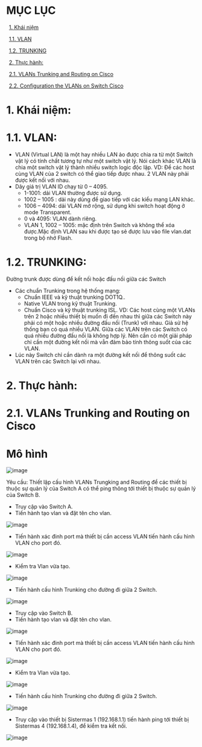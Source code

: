 # MỤC LỤC
&ensp;[1. Khái niệm](#1)

&ensp;[1.1. VLAN](#1.1)

&ensp;[1.2. TRUNKING](#1.2)

&ensp;[2. Thực hành:](#2)

&ensp;[2.1. VLANs Trunking and Routing on Cisco](#2.1)

&ensp;[2.2. Configuration the VLANs on Switch Cisco](#2.2)

# <a name ="1">1.  Khái niệm:</a>
# <a name ="1.1">1.1.  VLAN:</a>
-	VLAN (Virtual LAN) là một hay nhiều LAN ảo được chia ra từ một Switch vật lý có tính chất tương tự như một switch vật lý. Nói cách khác VLAN là chia một switch vật lý thành nhiều switch logic độc lập.
VD: Để các host cùng VLAN của 2 switch có thể giao tiếp được nhau. 2 VLAN này phải được kết nối với nhau.
- Dãy giá trị VLAN ID chạy từ 0 – 4095.
   -  1-1001: dải VLAN thường được sử dụng.
   -  1002 – 1005 : dải này dùng để giao tiếp với các kiểu mạng LAN khác.
   -  1006 – 4094: dải VLAN mở rộng, sử dụng khi switch hoạt động ở mode Transparent.
   -  0 và 4095: VLAN dành riêng.
   -  VLAN 1, 1002 – 1005: mặc định trên Switch và không thể xóa được.Mặc định VLAN sau khi được tạo sẻ được lưu vào file vlan.dat trong bộ nhớ Flash.

# <a name ="1.2">1.2.  TRUNKING:</a>
Đường trunk được dùng để kết nối hoặc đấu nối giữa các Switch
- Các chuẩn Trunking trong hệ thống mạng:
   -  Chuẩn IEEE và kỹ thuật trunking DOT1Q..
   -  Native VLAN trong kỹ thuật Trunking.
   -  Chuẩn Cisco và kỹ thuật trunking ISL.
VD: Các host cùng một VLANs trên 2 hoặc nhiều thiết bị muốn đi đến nhau thì giữa các Switch này phải có một hoặc nhiều đường đấu nối (Trunk) với nhau. Giả sử hệ thống bạn có quá nhiều VLAN. Giữa các VLAN trên các Switch có quá nhiều đường đấu nối là không hợp lý. Nên cần có một giải pháp chỉ cần một đường kết nối mà vẫn đảm bảo tính thông suốt của các VLAN. 
- Lúc này Switch chỉ cần dành ra một đường kết nối để thông suốt các VLAN trên các Switch lại với nhau.

# <a name ="2">2.  Thực hành:</a>

# <a name ="2.1">2.1.  VLANs Trunking and Routing on Cisco</a>
# Mô hình

![image](https://user-images.githubusercontent.com/59860781/137440703-bc6eebd7-14c2-4ba1-96c9-a95adbb64df9.png)

Yêu cầu: Thiết lập cấu hình VLANs Trungking and Routing để các thiết bị thuộc sự quản lý của Switch A có thể ping thông tới thiết bị thuộc sự quản lý của Switch B.

- Truy cập vào Switch A.
- Tiến hành tạo vlan và đặt tên cho vlan.

![image](https://user-images.githubusercontent.com/59860781/137440741-05346860-9a4d-49f2-a9d1-0d3d3bab2a0b.png)

- Tiến hành xác đinh port mà thiết bị cần access VLAN tiến hành cấu hình VLAN cho port đó.

![image](https://user-images.githubusercontent.com/59860781/137440758-28f9479b-77c5-4422-92cc-b6e301758cdf.png)

- Kiểm tra Vlan vừa tạo.

![image](https://user-images.githubusercontent.com/59860781/137440777-d96848c8-e620-4682-b158-c4a5d838edfa.png)

- Tiến hành cấu hình Trunking cho đường đi giữa 2 Switch.

![image](https://user-images.githubusercontent.com/59860781/137440798-f51d5559-cd52-4ac8-8c06-1db3cb350955.png)

- Truy cập vào Switch B.
- Tiến hành tạo vlan và đặt tên cho vlan.

![image](https://user-images.githubusercontent.com/59860781/137440810-1ee04b93-5b88-4392-9b8a-c3017b2e74b6.png)

- Tiến hành xác đinh port mà thiết bị cần access VLAN tiến hành cấu hình VLAN cho port đó.

![image](https://user-images.githubusercontent.com/59860781/137440831-6e8b1020-2ffa-4a65-be37-7b78c4de3986.png)

- Kiểm tra Vlan vừa tạo.

![image](https://user-images.githubusercontent.com/59860781/137440838-a3b27860-0292-4998-8e4f-739b898d9ca7.png)

- Tiến hành cấu hình Trunking cho đường đi giữa 2 Switch.

![image](https://user-images.githubusercontent.com/59860781/137440854-37de2945-79b7-463e-9794-10fb7158cc07.png)

- Truy cập vào thiết bị Sistermas 1 (192.168.1.1) tiến hành ping tới thiết bị Sistermas 4 (192.168.1.4), để kiểm tra kết nối.

![image](https://user-images.githubusercontent.com/59860781/137440861-1cbd3309-d80a-4c5f-9691-f17cf9fb2711.png)






